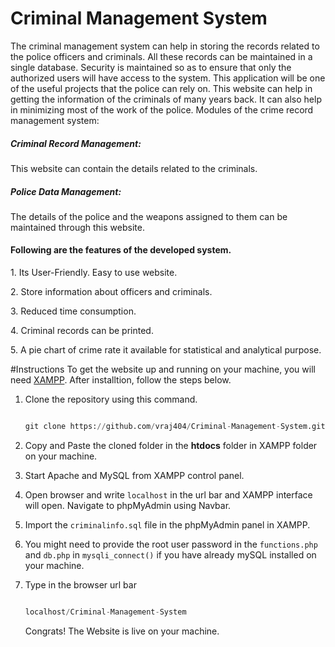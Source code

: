 # Criminal Management System
<p>The criminal management system can help in storing the records related to the police officers
and criminals. All these records can be maintained in a single database. Security is maintained
so as to ensure that only the authorized users will have access to the system. This application
will be one of the useful projects that the police can rely on. This website can help in getting
the information of the criminals of many years back. It can also help in minimizing most of
the work of the police. Modules of the crime record management system:
<h5>Criminal Record Management:</h5> This website can contain the details related to the criminals.
<h5>Police Data Management:</h5> The details of the police and the weapons assigned to them can be
maintained through this website.</p>

<h4>Following are the features of the developed system.</h4>
<p>1. Its User-Friendly. Easy to use website.</p>
<p>2. Store information about officers and criminals.</p>
<p>3. Reduced time consumption.</p>
<p>4. Criminal records can be printed.</p>
<p>5. A pie chart of crime rate it available for statistical and analytical purpose.</p>


#Instructions
To get the website up and running on your machine, you will need [XAMPP](https://www.apachefriends.org/download.html). After installtion, follow the steps below.

1. Clone the repository using this command.

   ```python

   git clone https://github.com/vraj404/Criminal-Management-System.git

   ```

2. Copy and Paste the cloned folder in the **htdocs** folder in XAMPP folder on your machine.

3. Start Apache and MySQL from XAMPP control panel.

4. Open browser and write `localhost` in the url bar and XAMPP interface will open. Navigate to phpMyAdmin using Navbar.

5. Import the `criminalinfo.sql` file in the phpMyAdmin panel in XAMPP.

6. You might need to provide the root user password in the `functions.php` and `db.php` in `mysqli_connect()` if you have already mySQL installed on your machine.

7. Type in the browser url bar

   ```python 

   localhost/Criminal-Management-System

   ```

   Congrats! The Website is live on your machine.


